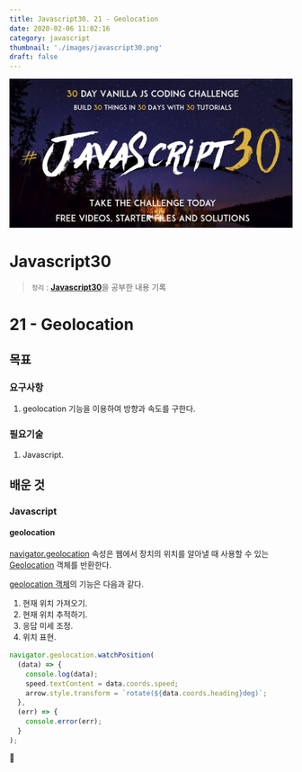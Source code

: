 ```yaml
---
title: Javascript30. 21 - Geolocation
date: 2020-02-06 11:02:16
category: javascript
thumbnail: './images/javascript30.png'
draft: false
---
```


![](./images/javascript30.png)

# Javascript30

> `정리` : [**Javascript30**](https://javascript30.com)을 공부한 내용 기록

# 21 - Geolocation

## 목표

### 요구사항

1. geolocation 기능을 이용하여 방향과 속도를 구한다.

### 필요기술

1. Javascript.

## 배운 것

### Javascript

#### geolocation

[navigator.geolocation](https://developer.mozilla.org/ko/docs/Web/API/Navigator/geolocation) 속성은 웹에서 장치의 위치를 알아낼 때 사용할 수 있는 [Geolocation](https://developer.mozilla.org/ko/docs/Web/API/Geolocation) 객체를 반환한다.

[geolocation 객체](https://developer.mozilla.org/ko/docs/WebAPI/Using_geolocation)의 기능은 다음과 같다.

1. 현재 위치 가져오기.
2. 현재 위치 추적하기.
3. 응답 미세 조정.
4. 위치 표현.

```js
navigator.geolocation.watchPosition(
  (data) => {
    console.log(data);
    speed.textContent = data.coords.speed;
    arrow.style.transform = `rotate(${data.coords.heading}deg)`;
  },
  (err) => {
    console.error(err);
  }
);
```

👋
